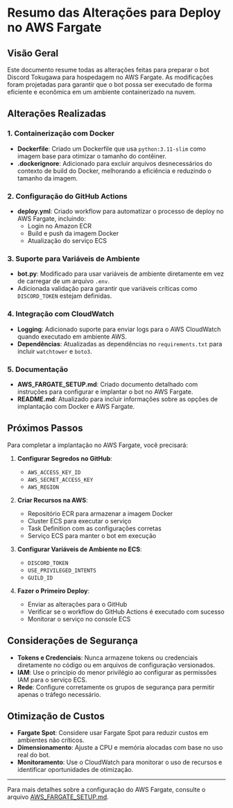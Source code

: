 # Resumo das Alterações para Deploy no AWS Fargate

## Visão Geral

Este documento resume todas as alterações feitas para preparar o bot Discord Tokugawa para hospedagem no AWS Fargate. As modificações foram projetadas para garantir que o bot possa ser executado de forma eficiente e econômica em um ambiente containerizado na nuvem.

## Alterações Realizadas

### 1. Containerização com Docker

- **Dockerfile**: Criado um Dockerfile que usa `python:3.11-slim` como imagem base para otimizar o tamanho do contêiner.
- **.dockerignore**: Adicionado para excluir arquivos desnecessários do contexto de build do Docker, melhorando a eficiência e reduzindo o tamanho da imagem.

### 2. Configuração do GitHub Actions

- **deploy.yml**: Criado workflow para automatizar o processo de deploy no AWS Fargate, incluindo:
  - Login no Amazon ECR
  - Build e push da imagem Docker
  - Atualização do serviço ECS

### 3. Suporte para Variáveis de Ambiente

- **bot.py**: Modificado para usar variáveis de ambiente diretamente em vez de carregar de um arquivo `.env`.
- Adicionada validação para garantir que variáveis críticas como `DISCORD_TOKEN` estejam definidas.

### 4. Integração com CloudWatch

- **Logging**: Adicionado suporte para enviar logs para o AWS CloudWatch quando executado em ambiente AWS.
- **Dependências**: Atualizadas as dependências no `requirements.txt` para incluir `watchtower` e `boto3`.

### 5. Documentação

- **AWS_FARGATE_SETUP.md**: Criado documento detalhado com instruções para configurar e implantar o bot no AWS Fargate.
- **README.md**: Atualizado para incluir informações sobre as opções de implantação com Docker e AWS Fargate.

## Próximos Passos

Para completar a implantação no AWS Fargate, você precisará:

1. **Configurar Segredos no GitHub**:
   - `AWS_ACCESS_KEY_ID`
   - `AWS_SECRET_ACCESS_KEY`
   - `AWS_REGION`

2. **Criar Recursos na AWS**:
   - Repositório ECR para armazenar a imagem Docker
   - Cluster ECS para executar o serviço
   - Task Definition com as configurações corretas
   - Serviço ECS para manter o bot em execução

3. **Configurar Variáveis de Ambiente no ECS**:
   - `DISCORD_TOKEN`
   - `USE_PRIVILEGED_INTENTS`
   - `GUILD_ID`

4. **Fazer o Primeiro Deploy**:
   - Enviar as alterações para o GitHub
   - Verificar se o workflow do GitHub Actions é executado com sucesso
   - Monitorar o serviço no console ECS

## Considerações de Segurança

- **Tokens e Credenciais**: Nunca armazene tokens ou credenciais diretamente no código ou em arquivos de configuração versionados.
- **IAM**: Use o princípio do menor privilégio ao configurar as permissões IAM para o serviço ECS.
- **Rede**: Configure corretamente os grupos de segurança para permitir apenas o tráfego necessário.

## Otimização de Custos

- **Fargate Spot**: Considere usar Fargate Spot para reduzir custos em ambientes não críticos.
- **Dimensionamento**: Ajuste a CPU e memória alocadas com base no uso real do bot.
- **Monitoramento**: Use o CloudWatch para monitorar o uso de recursos e identificar oportunidades de otimização.

---

Para mais detalhes sobre a configuração do AWS Fargate, consulte o arquivo [AWS_FARGATE_SETUP.md](AWS_FARGATE_SETUP.md).